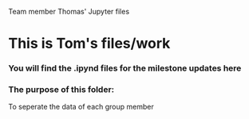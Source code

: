 Team member Thomas' Jupyter files

# This is Tom's files/work

### You will find the .ipynd files for the milestone updates here

### The purpose of this folder:

To seperate the data of each group member